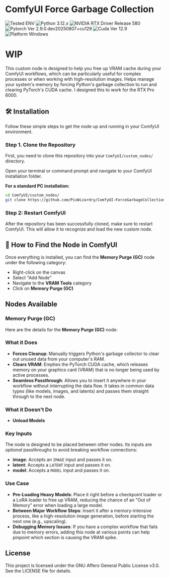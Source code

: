 # ComfyUI Force Garbage Collection

![Tested ENV](https://img.shields.io/badge/Tested%20ENV:-lightgrey)
![Python 3.12.x](https://img.shields.io/badge/Python-3.12.x-76B900) 
![NVIDIA RTX Driver Release 580](https://img.shields.io/badge/RTX%20Driver-R580%20U1%20(580.88)-76B900)
![Pytorch Ver 2.9.0.dev20250807+cu129](https://img.shields.io/badge/Pytorch-2.9.0.dev+cu129-76B900)
![Cuda Ver 12.9](https://img.shields.io/badge/Cuda-12.9-76B900)
![Platform Windows](https://img.shields.io/badge/Platform-Windows-76B900)

# WIP

This custom node is designed to help you free up VRAM cache during your ComfyUI workflows, which can be particularly useful for complex processes or when working with high-resolution images. Helps manage your system's memory by forcing Python's garbage collection to run and clearing PyTorch's CUDA cache. I designed this to work for the RTX Pro 6000. 

## 🛠️ Installation

Follow these simple steps to get the node up and running in your ComfyUI environment.

### Step 1. Clone the Repository

First, you need to clone this repository into your `ComfyUI/custom_nodes/` directory.

Open your terminal or command prompt and navigate to your ComfyUI installation folder.

**For a standard PC installation:**
```bash
cd ComfyUI/custom_nodes/
git clone https://github.com/PixWizardry/ComfyUI-ForceGarbageCollection
```

### Step 2: Restart ComfyUI

After the repository has been successfully cloned, make sure to restart ComfyUI. This will allow it to recognize and load the new custom node.

## 🔎 How to Find the Node in ComfyUI

Once everything is installed, you can find the **Memory Purge (GC)** node under the following category:

*   Right-click on the canvas
*   Select "Add Node"
*   Navigate to the **VRAM Tools** category
*   Click on **Memory Purge (GC)**

##  Nodes Available

### Memory Purge (GC)
Here are the details for the **Memory Purge (GC)** node:

### What it Does
*   **Forces Cleanup**: Manually triggers Python's garbage collector to clear out unused data from your computer's RAM.
*   **Clears VRAM**: Empties the PyTorch CUDA cache, which releases memory on your graphics card (VRAM) that is no longer being used by active processes.
*   **Seamless Passthrough**: Allows you to insert it anywhere in your workflow without interrupting the data flow. It takes in common data types (like models, images, and latents) and passes them straight through to the next node.

### What it Doesn't Do
*   **Unload Models**

### Key Inputs
The node is designed to be placed between other nodes. Its inputs are *optional* passthroughs to avoid breaking workflow connections:
*   **image**: Accepts an `IMAGE` input and passes it on.
*   **latent**: Accepts a `LATENT` input and passes it on.
*   **model**: Accepts a `MODEL` input and passes it on.

### Use Case
*   **Pre-Loading Heavy Models**: Place it right before a checkpoint loader or a LoRA loader to free up VRAM, reducing the chance of an "Out of Memory" error when loading a large model.
*   **Between Major Workflow Steps**: Insert it after a memory-intensive process, like a high-resolution image generation, before starting the next one (e.g., upscaling).
*   **Debugging Memory Issues**: If you have a complex workflow that fails due to memory errors, adding this node at various points can help pinpoint which section is causing the VRAM spike.

License
-------
This project is licensed under the GNU Affero General Public License v3.0.
See the LICENSE file for details.
